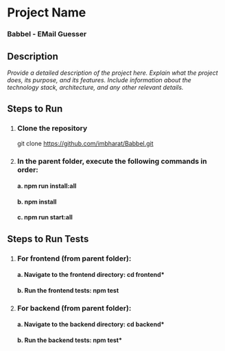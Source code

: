 # Project Name
### Babbel - EMail Guesser

## Description
_Provide a detailed description of the project here. Explain what the project does, its purpose, and its features. Include information about the technology stack, architecture, and any other relevant details._

## Steps to Run

1. ### Clone the repository
   git clone https://github.com/imbharat/Babbel.git
2. ### In the parent folder, execute the following commands in order:
   #### a. npm run install:all
   #### b. npm install
   #### c. npm run start:all

## Steps to Run Tests

1. ### For frontend (from parent folder):
   #### a. Navigate to the frontend directory: cd frontend*
   #### b. Run the frontend tests: npm test
2. ### For backend (from parent folder):
   #### a. Navigate to the backend directory: cd backend*
   #### b. Run the backend tests: npm test*
   
